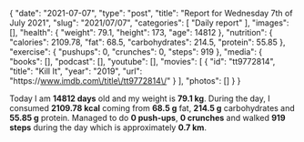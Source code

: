 {
    "date": "2021-07-07",
    "type": "post",
    "title": "Report for Wednesday 7th of July 2021",
    "slug": "2021\/07\/07",
    "categories": [
        "Daily report"
    ],
    "images": [],
    "health": {
        "weight": 79.1,
        "height": 173,
        "age": 14812
    },
    "nutrition": {
        "calories": 2109.78,
        "fat": 68.5,
        "carbohydrates": 214.5,
        "protein": 55.85
    },
    "exercise": {
        "pushups": 0,
        "crunches": 0,
        "steps": 919
    },
    "media": {
        "books": [],
        "podcast": [],
        "youtube": [],
        "movies": [
            {
                "id": "tt9772814",
                "title": "Kill It",
                "year": "2019",
                "url": "https:\/\/www.imdb.com\/title\/tt9772814\/"
            }
        ],
        "photos": []
    }
}

Today I am <strong>14812 days</strong> old and my weight is <strong>79.1 kg</strong>. During the day, I consumed <strong>2109.78 kcal</strong> coming from <strong>68.5 g</strong> fat, <strong>214.5 g</strong> carbohydrates and <strong>55.85 g</strong> protein. Managed to do <strong>0 push-ups</strong>, <strong>0 crunches</strong> and walked <strong>919 steps</strong> during the day which is approximately <strong>0.7 km</strong>.